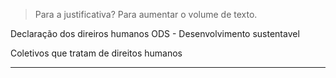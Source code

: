 > Para a justificativa? Para aumentar o volume de texto.

Declaração dos direiros humanos
ODS - Desenvolvimento sustentavel

Coletivos que tratam de direitos humanos

---

> 